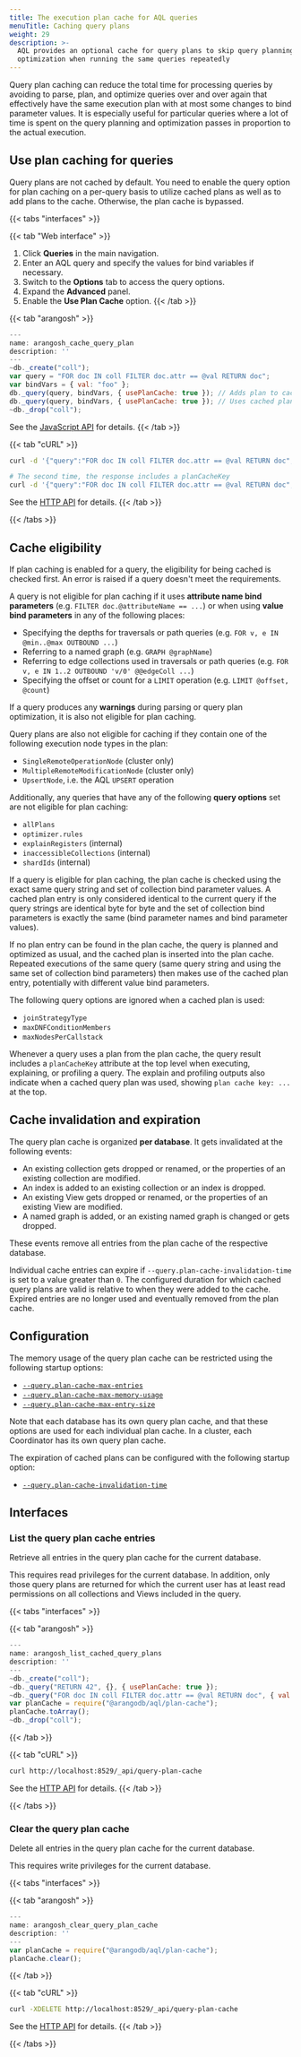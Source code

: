 ```yaml
---
title: The execution plan cache for AQL queries
menuTitle: Caching query plans
weight: 29
description: >-
  AQL provides an optional cache for query plans to skip query planning and
  optimization when running the same queries repeatedly
---
```

Query plan caching can reduce the total time for processing queries by avoiding
to parse, plan, and optimize queries over and over again that effectively have
the same execution plan with at most some changes to bind parameter values.
It is especially useful for particular queries where a lot of time is spent on
the query planning and optimization passes in proportion to the actual execution.

## Use plan caching for queries

Query plans are not cached by default. You need to enable the query option for
plan caching on a per-query basis to utilize cached plans as well as to add
plans to the cache. Otherwise, the plan cache is bypassed.

{{< tabs "interfaces" >}}

{{< tab "Web interface" >}}
1. Click **Queries** in the main navigation.
2. Enter an AQL query and specify the values for bind variables if necessary.
3. Switch to the **Options** tab to access the query options.
4. Expand the **Advanced** panel.
5. Enable the **Use Plan Cache** option.
{{< /tab >}}

{{< tab "arangosh" >}}
```js
---
name: arangosh_cache_query_plan
description: ''
---
~db._create("coll");
var query = "FOR doc IN coll FILTER doc.attr == @val RETURN doc";
var bindVars = { val: "foo" };
db._query(query, bindVars, { usePlanCache: true }); // Adds plan to cache
db._query(query, bindVars, { usePlanCache: true }); // Uses cached plan
~db._drop("coll");
```

See the [JavaScript API](../../develop/javascript-api/@arangodb/db-object.md#db_createcollection-name--properties--type--options)
for details.
{{< /tab >}}

{{< tab "cURL" >}}
```sh
curl -d '{"query":"FOR doc IN coll FILTER doc.attr == @val RETURN doc","bindVars":{"val":"foo"},"options":{"usePlanCache":true}}' http://localhost:8529/_db/mydb/_api/cursor

# The second time, the response includes a planCacheKey
curl -d '{"query":"FOR doc IN coll FILTER doc.attr == @val RETURN doc","bindVars":{"val":"foo"},"options":{"usePlanCache":true}}' http://localhost:8529/_db/mydb/_api/cursor
```

See the [HTTP API](../../develop/http-api/queries/aql-queries.md#create-a-cursor)
for details.
{{< /tab >}}

{{< /tabs >}}

## Cache eligibility

If plan caching is enabled for a query, the eligibility for being cached is
checked first. An error is raised if a query doesn't meet the requirements.

A query is not eligible for plan caching if it uses
**attribute name bind parameters** (e.g. `FILTER doc.@attributeName == ...`)
or when using **value bind parameters** in any of the following places:
- Specifying the depths for traversals or path queries
  (e.g. `FOR v, e IN @min..@max OUTBOUND ...`)
- Referring to a named graph (e.g. `GRAPH @graphName`)
- Referring to edge collections used in traversals or path queries 
  (e.g. `FOR v, e IN 1..2 OUTBOUND 'v/0' @@edgeColl ...`)
- Specifying the offset or count for a `LIMIT` operation
  (e.g. `LIMIT @offset, @count`)

If a query produces any **warnings** during parsing or query plan optimization,
it is also not eligible for plan caching.

Query plans are also not eligible for caching if they contain one of the
following execution node types in the plan:
- `SingleRemoteOperationNode` (cluster only)
- `MultipleRemoteModificationNode` (cluster only)
- `UpsertNode`, i.e. the AQL `UPSERT` operation

Additionally, any queries that have any of the following **query options** set
are not eligible for plan caching:

- `allPlans`
- `optimizer.rules`
- `explainRegisters` (internal)
- `inaccessibleCollections` (internal)
- `shardIds` (internal)

If a query is eligible for plan caching, the plan cache is checked using
the exact same query string and set of collection bind parameter values.
A cached plan entry is only considered identical to the current query if the
query strings are identical byte for byte and the set of collection bind 
parameters is exactly the same (bind parameter names and bind parameter 
values).

If no plan entry can be found in the plan cache, the query is planned and 
optimized as usual, and the cached plan is inserted into the plan cache.
Repeated executions of the same query (same query string and using the same 
set of collection bind parameters) then makes use of the cached plan
entry, potentially with different value bind parameters.

The following query options are ignored when a cached plan is used:
- `joinStrategyType`
- `maxDNFConditionMembers`
- `maxNodesPerCallstack`

Whenever a query uses a plan from the plan cache, the query
result includes a `planCacheKey` attribute at the top level when
executing, explaining, or profiling a query. The explain and profiling
outputs also indicate when a cached query plan was used, showing
`plan cache key: ...` at the top.

## Cache invalidation and expiration

The query plan cache is organized **per database**. It gets invalidated at the
following events:

- An existing collection gets dropped or renamed, or the properties of an
  existing collection are modified.
- An index is added to an existing collection or an index is dropped.
- An existing View gets dropped or renamed, or the properties of an existing
  View are modified.
- A named graph is added, or an existing named graph is changed or gets dropped.

These events remove all entries from the plan cache of the respective database.

Individual cache entries can expire if `--query.plan-cache-invalidation-time`
is set to a value greater than `0`. The configured duration for which cached
query plans are valid is relative to when they were added to the cache. Expired
entries are no longer used and eventually removed from the plan cache.

## Configuration

The memory usage of the query plan cache can be restricted using the following
startup options:

- [`--query.plan-cache-max-entries`](../../components/arangodb-server/options.md#--queryplan-cache-max-entries)
- [`--query.plan-cache-max-memory-usage`](../../components/arangodb-server/options.md#--queryplan-cache-max-memory-usage)
- [`--query.plan-cache-max-entry-size`](../../components/arangodb-server/options.md#--queryplan-cache-max-entry-size)

Note that each database has its own query plan cache, and that these options
are used for each individual plan cache. In a cluster, each Coordinator has its
own query plan cache.

The expiration of cached plans can be configured with the following startup option:

- [`--query.plan-cache-invalidation-time`](../../components/arangodb-server/options.md#--queryplan-cache-invalidation-time)

## Interfaces

### List the query plan cache entries

Retrieve all entries in the query plan cache for the current database.

This requires read privileges for the current database. In addition, only those
query plans are returned for which the current user has at least read permissions
on all collections and Views included in the query.

{{< tabs "interfaces" >}}

{{< tab "arangosh" >}}
```js
---
name: arangosh_list_cached_query_plans
description: ''
---
~db._create("coll");
~db._query("RETURN 42", {}, { usePlanCache: true });
~db._query("FOR doc IN coll FILTER doc.attr == @val RETURN doc", { val: "foo" }, { usePlanCache: true });
var planCache = require("@arangodb/aql/plan-cache");
planCache.toArray();
~db._drop("coll");
```
{{< /tab >}}

{{< tab "cURL" >}}
```sh
curl http://localhost:8529/_api/query-plan-cache
```

See the [HTTP API](../../develop/http-api/queries/aql-query-plan-cache.md#list-the-entries-of-the-aql-query-plan-cache)
for details.
{{< /tab >}}

{{< /tabs >}}

### Clear the query plan cache

Delete all entries in the query plan cache for the current database.

This requires write privileges for the current database.

{{< tabs "interfaces" >}}

{{< tab "arangosh" >}}
```js
---
name: arangosh_clear_query_plan_cache
description: ''
---
var planCache = require("@arangodb/aql/plan-cache");
planCache.clear();
```
{{< /tab >}}

{{< tab "cURL" >}}
```sh
curl -XDELETE http://localhost:8529/_api/query-plan-cache
```

See the [HTTP API](../../develop/http-api/queries/aql-query-plan-cache.md#clear-the-aql-query-plan-cache)
for details.
{{< /tab >}}

{{< /tabs >}}
